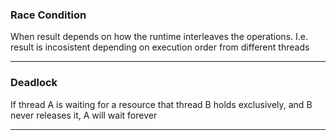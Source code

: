 ### Race Condition
When result depends on how the runtime interleaves the operations. I.e. result is incosistent depending on execution order from different threads

---
### Deadlock
 If thread A is waiting for a resource that thread B holds exclusively, and B never releases it, A will wait forever
 
 ---
 